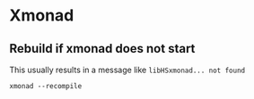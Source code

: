 # Xmonad

## Rebuild if xmonad does not start

This usually results in a message like `libHSxmonad... not found`

```
xmonad --recompile
```
